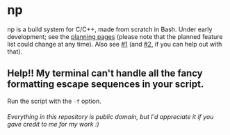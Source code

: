 # np

np is a build system for C/C++, made from scratch in Bash. Under early development; see the [planning pages](https://github.com/HackerDaGreat57/np/blob/main/_planning/np.pdf) (please note that the planned feature list could change at any time). Also see [#1](https://github.com/HackerDaGreat57/np/issues/1) (and [#2](https://github.com/HackerDaGreat57/np/issues/2), if you can help out with that).

## Help!! My terminal can't handle all the fancy formatting escape sequences in your script.

Run the script with the `-f` option.

###### Everything in this repository is public domain, but I'd appreciate it if you gave credit to me for my work :)
